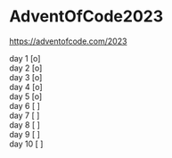# AdventOfCode2023

https://adventofcode.com/2023

day 1  [o]  
day 2  [o]  
day 3  [o]  
day 4  [o]  
day 5  [o]  
day 6  [ ]  
day 7  [ ]  
day 8  [ ]  
day 9  [ ]  
day 10 [ ]  
